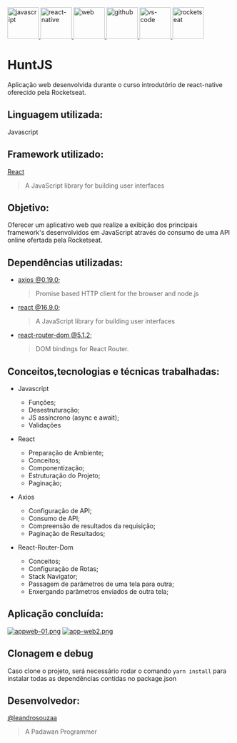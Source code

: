 
<div>
  <a href="#" target="_blank">
    <img src="https://i.postimg.cc/DWHWLtpW/javascript.png" width="70" height="70" alt="javascript"/>
  </a> 
  <a href="https://facebook.github.io/react-native/" target="_blank">
    <img src="https://i.postimg.cc/G8D4Qq6X/react-native.png" width="70" alt="react-native"/>
  </a>
  <a href="https://i.postimg.cc/FsJkRDsQ/93618.png" target="_blank">
    <img src="https://i.postimg.cc/FsJkRDsQ/93618.png" width="70" alt="web"/>
  </a> 
  <a href="https://postimg.cc/fVbkFw6t" target="_blank">
    <img src="https://i.postimg.cc/fVbkFw6t/github.png" width="70" height="70" alt="github"/>
  </a> 
  <a href="https://postimg.cc/gwXjzgcG" target="_blank">
    <img src="https://i.postimg.cc/gwXjzgcG/vs-code.png" width="70" height="70" alt="vs-code"/>
  </a> 
  <a href="https://postimg.cc/qtPRz2gy" target="_blank">
    <img src="https://i.postimg.cc/qtPRz2gy/rocketseat.png" width="70" height="70" alt="rocketseat"/>
  </a> 
</div>

# HuntJS
Aplicação web desenvolvida durante o curso introdutório de react-native oferecido pela Rocketseat.

## Linguagem utilizada: 
   Javascript
   
## Framework utilizado:
  [React](https://reactjs.org)
  >A JavaScript library for building user interfaces

## Objetivo:
  Oferecer um aplicativo web que realize a exibição dos principais framework's desenvolvidos em JavaScript através do consumo de uma API online ofertada pela Rocketseat.
  
## Dependências utilizadas:
  * [axios @0.19.0](https://github.com/axios/axios);
    >Promise based HTTP client for the browser and node.js
  * [react @16.9.0](https://reactjs.org);
    >A JavaScript library for building user interfaces
  * [react-router-dom @5.1.2](https://reactjs.org);
    >DOM bindings for React Router.
    
## Conceitos,tecnologias e técnicas trabalhadas:
  * Javascript
    - Funções;
    - Desestruturação;
    - JS assíncrono (async e await);
    - Validações
  
  * React
    - Preparação de Ambiente;
    - Conceitos;
    - Componentização;
    - Estruturação do Projeto;
    - Paginação;
    
  * Axios
    - Configuração de API;
    - Consumo de API;
    - Compreensão de resultados da requisição;
    - Paginação de Resultados;
    
  * React-Router-Dom
    - Conceitos;
    - Configuração de Rotas;
    - Stack Navigator;
    - Passagem de parâmetros de uma tela para outra;
    - Enxergando parâmetros enviados de outra tela;
    
    
## Aplicação concluída:

[![appweb-01.png](https://i.postimg.cc/GmXZBJpb/appweb-01.png)](https://postimg.cc/18NW2F6d) [![app-web2.png](https://i.postimg.cc/50X19Kqc/app-web2.png)](https://postimg.cc/34QznBc9)

## Clonagem e debug

Caso clone o projeto, será necessário rodar o comando ```yarn install``` para instalar todas as dependências contidas no package.json

## Desenvolvedor:
  [@leandrosouzaa](https://github.com/leandrosouzaa)
  >A Padawan Programmer
